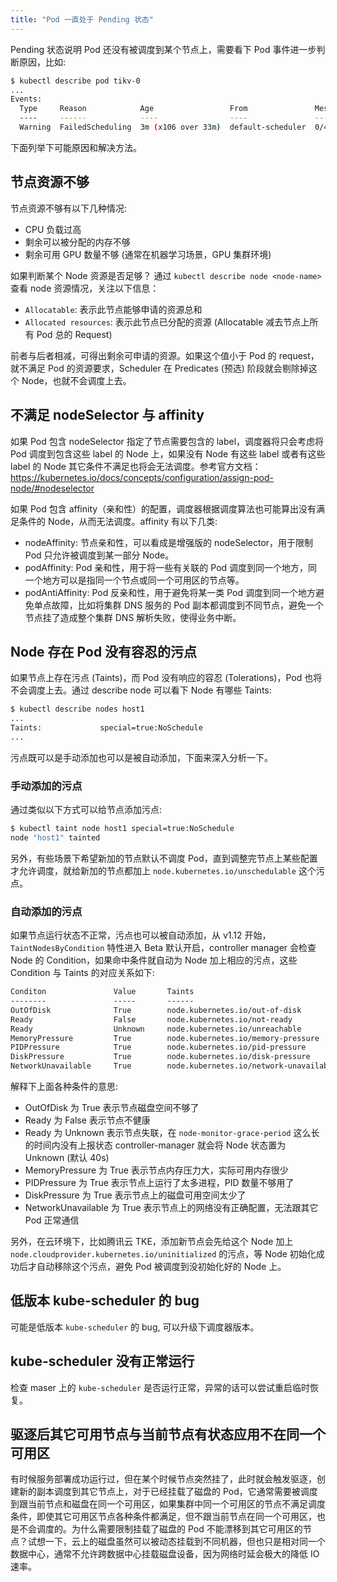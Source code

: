 ```yaml
---
title: "Pod 一直处于 Pending 状态"
---
```


Pending 状态说明 Pod 还没有被调度到某个节点上，需要看下 Pod 事件进一步判断原因，比如:

``` bash
$ kubectl describe pod tikv-0
...
Events:
  Type     Reason            Age                 From               Message
  ----     ------            ----                ----               -------
  Warning  FailedScheduling  3m (x106 over 33m)  default-scheduler  0/4 nodes are available: 1 node(s) had no available volume zone, 2 Insufficient cpu, 3 Insufficient memory.
```

下面列举下可能原因和解决方法。

## 节点资源不够

节点资源不够有以下几种情况:

* CPU 负载过高
* 剩余可以被分配的内存不够
* 剩余可用 GPU 数量不够 (通常在机器学习场景，GPU 集群环境)

如果判断某个 Node 资源是否足够？ 通过 `kubectl describe node <node-name>` 查看 node 资源情况，关注以下信息：

* `Allocatable`: 表示此节点能够申请的资源总和
* `Allocated resources`: 表示此节点已分配的资源 (Allocatable 减去节点上所有 Pod 总的 Request)

前者与后者相减，可得出剩余可申请的资源。如果这个值小于 Pod 的 request，就不满足 Pod 的资源要求，Scheduler 在 Predicates (预选) 阶段就会剔除掉这个 Node，也就不会调度上去。


## 不满足 nodeSelector 与 affinity

如果 Pod 包含 nodeSelector 指定了节点需要包含的 label，调度器将只会考虑将 Pod 调度到包含这些 label 的 Node 上，如果没有 Node 有这些 label 或者有这些 label 的 Node 其它条件不满足也将会无法调度。参考官方文档：https://kubernetes.io/docs/concepts/configuration/assign-pod-node/#nodeselector

如果 Pod 包含 affinity（亲和性）的配置，调度器根据调度算法也可能算出没有满足条件的 Node，从而无法调度。affinity 有以下几类:

* nodeAffinity: 节点亲和性，可以看成是增强版的 nodeSelector，用于限制 Pod 只允许被调度到某一部分 Node。
* podAffinity: Pod 亲和性，用于将一些有关联的 Pod 调度到同一个地方，同一个地方可以是指同一个节点或同一个可用区的节点等。
* podAntiAffinity: Pod 反亲和性，用于避免将某一类 Pod 调度到同一个地方避免单点故障，比如将集群 DNS 服务的 Pod 副本都调度到不同节点，避免一个节点挂了造成整个集群 DNS 解析失败，使得业务中断。

## Node 存在 Pod 没有容忍的污点

如果节点上存在污点 (Taints)，而 Pod 没有响应的容忍 (Tolerations)，Pod 也将不会调度上去。通过 describe node 可以看下 Node 有哪些 Taints:

``` bash
$ kubectl describe nodes host1
...
Taints:             special=true:NoSchedule
...
```

污点既可以是手动添加也可以是被自动添加，下面来深入分析一下。

### 手动添加的污点

通过类似以下方式可以给节点添加污点:

``` bash
$ kubectl taint node host1 special=true:NoSchedule
node "host1" tainted
```

另外，有些场景下希望新加的节点默认不调度 Pod，直到调整完节点上某些配置才允许调度，就给新加的节点都加上 `node.kubernetes.io/unschedulable` 这个污点。

### 自动添加的污点

如果节点运行状态不正常，污点也可以被自动添加，从 v1.12 开始，`TaintNodesByCondition` 特性进入 Beta 默认开启，controller manager 会检查 Node 的 Condition，如果命中条件就自动为 Node 加上相应的污点，这些 Condition 与 Taints 的对应关系如下:

``` txt
Conditon               Value       Taints
--------               -----       ------
OutOfDisk              True        node.kubernetes.io/out-of-disk
Ready                  False       node.kubernetes.io/not-ready
Ready                  Unknown     node.kubernetes.io/unreachable
MemoryPressure         True        node.kubernetes.io/memory-pressure
PIDPressure            True        node.kubernetes.io/pid-pressure
DiskPressure           True        node.kubernetes.io/disk-pressure
NetworkUnavailable     True        node.kubernetes.io/network-unavailable
```

解释下上面各种条件的意思:

* OutOfDisk 为 True 表示节点磁盘空间不够了
* Ready 为 False 表示节点不健康
* Ready 为 Unknown 表示节点失联，在 `node-monitor-grace-period` 这么长的时间内没有上报状态 controller-manager 就会将 Node 状态置为 Unknown (默认 40s)
* MemoryPressure 为 True 表示节点内存压力大，实际可用内存很少
* PIDPressure 为 True 表示节点上运行了太多进程，PID 数量不够用了
* DiskPressure 为 True 表示节点上的磁盘可用空间太少了
* NetworkUnavailable 为 True 表示节点上的网络没有正确配置，无法跟其它 Pod 正常通信

另外，在云环境下，比如腾讯云 TKE，添加新节点会先给这个 Node 加上 `node.cloudprovider.kubernetes.io/uninitialized` 的污点，等 Node 初始化成功后才自动移除这个污点，避免 Pod 被调度到没初始化好的 Node 上。

## 低版本 kube-scheduler 的 bug

可能是低版本 `kube-scheduler` 的 bug, 可以升级下调度器版本。

## kube-scheduler 没有正常运行

检查 maser 上的 `kube-scheduler` 是否运行正常，异常的话可以尝试重启临时恢复。

## 驱逐后其它可用节点与当前节点有状态应用不在同一个可用区

有时候服务部署成功运行过，但在某个时候节点突然挂了，此时就会触发驱逐，创建新的副本调度到其它节点上，对于已经挂载了磁盘的 Pod，它通常需要被调度到跟当前节点和磁盘在同一个可用区，如果集群中同一个可用区的节点不满足调度条件，即使其它可用区节点各种条件都满足，但不跟当前节点在同一个可用区，也是不会调度的。为什么需要限制挂载了磁盘的 Pod 不能漂移到其它可用区的节点？试想一下，云上的磁盘虽然可以被动态挂载到不同机器，但也只是相对同一个数据中心，通常不允许跨数据中心挂载磁盘设备，因为网络时延会极大的降低 IO 速率。

